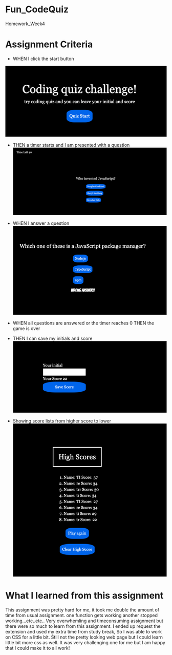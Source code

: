 # Fun_CodeQuiz
Homework_Week4

# Assignment Criteria
 * WHEN I click the start button

 ![Start Button](./screenshot/startBtn.png)

 * THEN a timer starts and I am presented with a question
  ![Timer and Present the quiz](./screenshot/timerandquiz.png)

 * WHEN I answer a question
 ![Answer the quiz and telling correct or incorrect](./screenshot/incorrectanswer.png)

 * WHEN all questions are answered or the timer reaches 0
 THEN the game is over
 * THEN I can save my initials and score
 ![Showing the score and save your initial](./screenshot/saveInitial.png)
 

 * Showing score lists from higher score to lower 
 ![Highscore List](./screenshot/scorelist.png)

# What I learned from this assignment

 This assignment was pretty hard for me, it took me double the amount of time from usual assignment.
 one function gets working another stopped working...etc..etc..
 Very overwhemling and timeconsuming assignment but there were so much to learn from this assignment.
 I ended up request the extension and used my extra time from study break, So I was able to work on CSS for a little bit. Still not the pretty looking web page but I could learn little bit more css as well. 
 It was very challenging one for me but I am happy that I could make it to all work!


